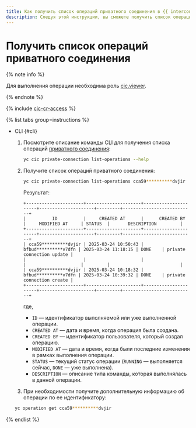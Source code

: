 ```yaml
---
title: Как получить список операций приватного соединения в {{ interconnect-name }}
description: Следуя этой инструкции, вы сможете получить список операций приватного соединения в {{ interconnect-name }}.
---
```


# Получить список операций приватного соединения

{% note info %}

Для выполнения операции необходима роль [cic.viewer](../security/index.md#cic-viewer).

{% endnote %}

{% include [cic-cr-access](../../_includes/interconnect/cic-cr-access.md) %}

{% list tabs group=instructions %}

- CLI {#cli}

  1. Посмотрите описание команды CLI для получения списка операций [приватного соединения](../concepts/priv-con.md):

      ```bash
      yc cic private-connection list-operations --help
      ```

  1. Получите список операций приватного соединения:

      ```bash
      yc cic private-connection list-operations cca59**********dvjir
      ```

      Результат:

      ```text
     +----------------------+---------------------+----------------------+---------------------+---------+---------------------------+
     |          ID          |     CREATED AT      |      CREATED BY      |     MODIFIED AT     | STATUS  |       DESCRIPTION         |
     +----------------------+---------------------+----------------------+---------------------+---------+---------------------------+
     | cca59**********dvjir | 2025-03-24 10:50:43 | bfbud**********v7dfn | 2025-03-24 11:18:15 | DONE    | private connection update |
     |                      |                     |                      |                     |         |                           |
     | cca59**********dvjir | 2025-03-24 10:18:32 | bfbud**********v7dfn | 2025-03-24 10:39:32 | DONE    | private connection create |
     +----------------------+---------------------+----------------------+---------------------+---------+---------------------------+
      ```

      где,
      * `ID` — идентификатор выполняемой или уже выполненной операции.
      * `CREATED AT` — дата и время, когда операция была создана.
      * `CREATED BY` — идентификатор пользователя, который создал операцию.
      * `MODIFIED AT` — дата и время, когда были последние изменения в рамках выполнения операции.
      * `STATUS` — текущий статус операции (`RUNNING` — выполняется сейчас, `DONE` — уже выполнена).
      * `DESCRIPTION` — описание типа команды, которая выполнялась в данной операции. 

  1. При необходимости получите дополнительную информацию об операции по ее идентификатору:

    ```bash
    yc operation get cca59**********dvjir
    ```
  
{% endlist %}

